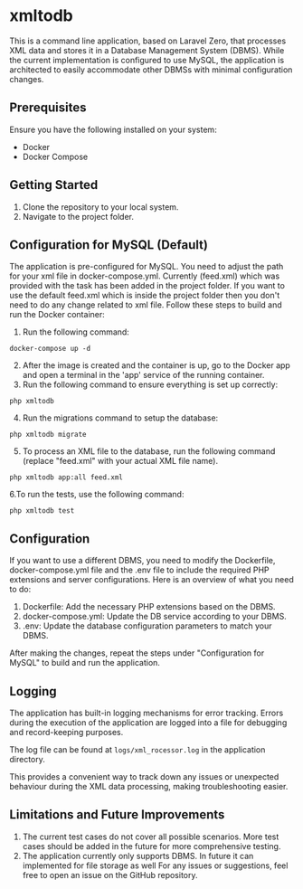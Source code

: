 # xmltodb

This is a command line application, based on Laravel Zero, that processes XML data and stores it in a Database Management System (DBMS). 
While the current implementation is configured to use MySQL, the application is architected to easily accommodate other DBMSs with minimal configuration changes.

## Prerequisites

Ensure you have the following installed on your system:

- Docker
- Docker Compose

## Getting Started

1. Clone the repository to your local system.
2. Navigate to the project folder.


## Configuration for MySQL (Default)

The application is pre-configured for MySQL. 
You need to adjust the path for your xml file in docker-compose.yml. Currently (feed.xml) which was provided with the task has been added in the project folder.
If you want to use the default feed.xml which is inside the project folder then you don't need to do any change related to xml file.
Follow these steps to build and run the Docker container:

1. Run the following command:

``
docker-compose up -d
``

2. After the image is created and the container is up, go to the Docker app and open a terminal in the 'app' service of the running container.
3. Run the following command to ensure everything is set up correctly:

``
php xmltodb
``

4. Run the migrations command to setup the database:

``
php xmltodb migrate
``

5. To process an XML file to the database, run the following command (replace "feed.xml" with your actual XML file name). 

``
php xmltodb app:all feed.xml
``

6.To run the tests, use the following command:

``
php xmltodb test
``

## Configuration 
If you want to use a different DBMS, you need to modify the Dockerfile, docker-compose.yml file and the .env file to include the required PHP extensions and server configurations. 
Here is an overview of what you need to do:

1. Dockerfile: Add the necessary PHP extensions based on the DBMS.
2. docker-compose.yml: Update the DB service according to your DBMS.
3. .env: Update the database configuration parameters to match your DBMS.


After making the changes, repeat the steps under "Configuration for MySQL" to build and run the application.

## Logging

The application has built-in logging mechanisms for error tracking. Errors during the execution of the application are logged into a file for debugging and record-keeping purposes.

The log file can be found at `logs/xml_rocessor.log` in the application directory.

This provides a convenient way to track down any issues or unexpected behaviour during the XML data processing, making troubleshooting easier.


## Limitations and Future Improvements
1. The current test cases do not cover all possible scenarios. More test cases should be added in the future for more comprehensive testing.
2. The application currently only supports DBMS. In future it can implemented for file storage as well
For any issues or suggestions, feel free to open an issue on the GitHub repository.


